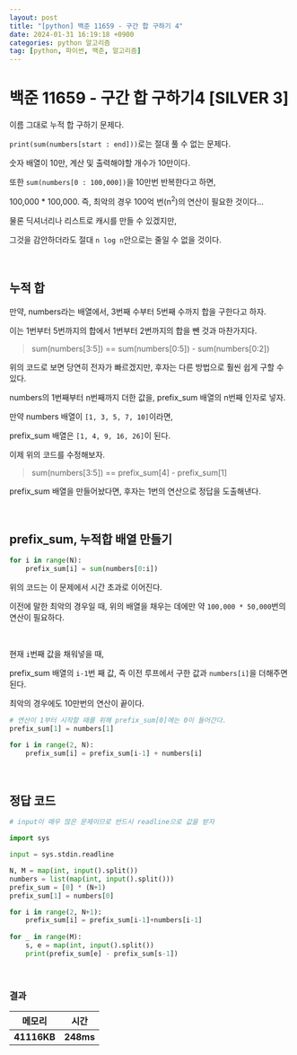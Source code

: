 ```yaml
---
layout: post
title: "[python] 백준 11659 - 구간 합 구하기 4"
date: 2024-01-31 16:19:18 +0900
categories: python 알고리즘
tag: [python, 파이썬, 백준, 알고리즘]
---
```


# 백준 11659 - 구간 합 구하기4 [SILVER 3]

이름 그대로 누적 합 구하기 문제다.

`print(sum(numbers[start : end]))`로는 절대 풀 수 없는 문제다.

숫자 배열이 10만, 계산 및 출력해야할 개수가 10만이다.

또한 `sum(numbers[0 : 100,000])`을 10만번 반복한다고 하면,

100,000 * 100,000. 즉, 최악의 경우 100억 번(n<sup>2</sup>)의 연산이 필요한 것이다...

물론 딕셔너리나 리스트로 캐시를 만들 수 있겠지만,

그것을 감안하더라도 절대 `n log n`안으로는 줄일 수 없을 것이다.

<br>

## 누적 합

만약, numbers라는 배열에서, 3번째 수부터 5번째 수까지 합을 구한다고 하자.

이는 1번부터 5번까지의 합에서 1번부터 2번까지의 합을 뺀 것과 마찬가지다.

> sum(numbers[3:5]) == sum(numbers[0:5]) - sum(numbers[0:2])

위의 코드로 보면 당연히 전자가 빠르겠지만, 후자는 다른 방법으로 훨씬 쉽게 구할 수 있다.

numbers의 1번째부터 n번째까지 더한 값을, prefix_sum 배열의 n번째 인자로 넣자.

만약 numbers 배열이 `[1, 3, 5, 7, 10]`이라면,

prefix_sum 배열은 `[1, 4, 9, 16, 26]`이 된다.

이제 위의 코드를 수정해보자.

> sum(numbers[3:5]) == prefix_sum[4] - prefix_sum[1]

prefix_sum 배열을 만들어놨다면, 후자는 1번의 연산으로 정답을 도출해낸다.

<br>

## prefix_sum, 누적합 배열 만들기

```python
for i in range(N):
    prefix_sum[i] = sum(numbers[0:i])
```

위의 코드는 이 문제에서 시간 초과로 이어진다.

이전에 말한 최악의 경우일 때, 위의 배열을 채우는 데에만 약 `100,000 * 50,000`번의 연산이 필요하다.

<br>

현재 `i`번째 값을 채워넣을 때,

prefix_sum 배열의 `i-1`번 째 값, 즉 이전 루프에서 구한 값과 `numbers[i]`을 더해주면 된다.

최악의 경우에도 10만번의 연산이 끝이다.

```python
# 연산이 1부터 시작할 때를 위해 prefix_sum[0]에는 0이 들어간다.
prefix_sum[1] = numbers[1]

for i in range(2, N):
    prefix_sum[i] = prefix_sum[i-1] + numbers[i]
```

<br>

## 정답 코드

```python
# input이 매우 많은 문제이므로 반드시 readline으로 값을 받자

import sys

input = sys.stdin.readline

N, M = map(int, input().split())
numbers = list(map(int, input().split()))
prefix_sum = [0] * (N+1)
prefix_sum[1] = numbers[0]

for i in range(2, N+1):
    prefix_sum[i] = prefix_sum[i-1]+numbers[i-1]
    
for _ in range(M):
    s, e = map(int, input().split())
    print(prefix_sum[e] - prefix_sum[s-1])
```

<br>

### 결과

**메모리** | **시간** |
---|---|
**41116KB**|**248ms**|
